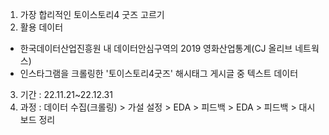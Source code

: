 

1. 가장 합리적인 토이스토리4 굿즈 고르기 
2. 활용 데이터 
* 한국데이터산업진흥원 내 데이터안심구역의 2019 영화산업통계(CJ 올리브 네트웍스)
* 인스타그램을 크롤링한 '토이스토리4굿즈' 해시태그 게시글 중 텍스트 데이터
3. 기간 : 22.11.21~22.12.31
4. 과정 : 데이터 수집(크롤링) > 가설 설정 > EDA > 피드백 > EDA > 피드백 > 대시보드 정리
